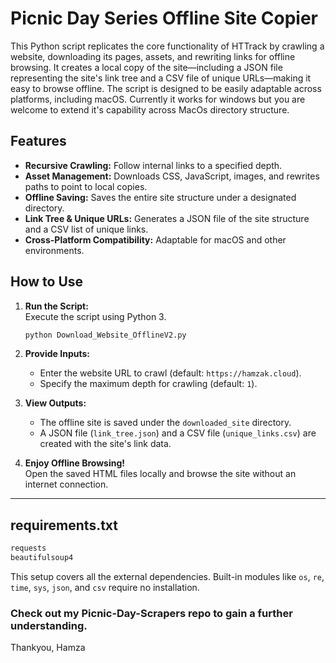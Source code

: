 # Picnic Day Series Offline Site Copier

This Python script replicates the core functionality of HTTrack by crawling a website, downloading its pages, assets, and rewriting links for offline browsing. It creates a local copy of the site—including a JSON file representing the site's link tree and a CSV file of unique URLs—making it easy to browse offline. The script is designed to be easily adaptable across platforms, including macOS. Currently it works for windows but you are welcome to extend it's capability across MacOs directory structure.

## Features

- **Recursive Crawling:** Follow internal links to a specified depth.
- **Asset Management:** Downloads CSS, JavaScript, images, and rewrites paths to point to local copies.
- **Offline Saving:** Saves the entire site structure under a designated directory.
- **Link Tree & Unique URLs:** Generates a JSON file of the site structure and a CSV list of unique links.
- **Cross-Platform Compatibility:** Adaptable for macOS and other environments.

## How to Use

1. **Run the Script:**  
   Execute the script using Python 3.
   ```bash
   python Download_Website_OfflineV2.py
   ```

2. **Provide Inputs:**  
   - Enter the website URL to crawl (default: `https://hamzak.cloud`).
   - Specify the maximum depth for crawling (default: `1`).

3. **View Outputs:**  
   - The offline site is saved under the `downloaded_site` directory.
   - A JSON file (`link_tree.json`) and a CSV file (`unique_links.csv`) are created with the site's link data.

4. **Enjoy Offline Browsing!**  
   Open the saved HTML files locally and browse the site without an internet connection.

---

## requirements.txt

```txt
requests
beautifulsoup4
```

This setup covers all the external dependencies. Built-in modules like `os`, `re`, `time`, `sys`, `json`, and `csv` require no installation.

### Check out my Picnic-Day-Scrapers repo to gain a further understanding.

Thankyou,
Hamza
